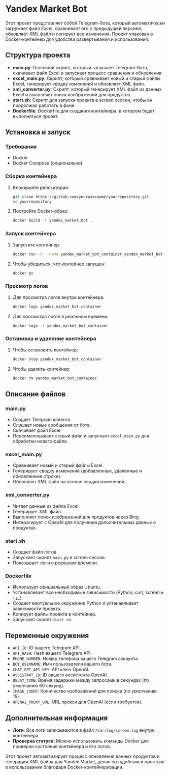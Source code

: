 # Yandex Market Bot

Этот проект представляет собой Telegram-бота, который автоматически загружает файл Excel, сравнивает его с предыдущей версией, обновляет XML файл и логирует все изменения. Проект упакован в Docker-контейнер для удобства развертывания и использования.

## Структура проекта

- **main.py**: Основной скрипт, который запускает Telegram-бота, скачивает файл Excel и запускает процесс сравнения и обновления.
- **excel_main.py**: Скрипт, который сравнивает новый и старый файлы Excel, генерирует сводку изменений и обновляет XML файл.
- **xml_converter.py**: Скрипт, который генерирует XML файл из данных Excel и выполняет поиск изображений для продуктов.
- **start.sh**: Скрипт для запуска проекта в screen сессии, чтобы он продолжал работать в фоне.
- **Dockerfile**: Dockerfile для создания контейнера, в котором будет выполняться проект.

## Установка и запуск

### Требования

- Docker
- Docker Compose (опционально)

### Сборка контейнера

1. Клонируйте репозиторий:
    ```bash
    git clone https://github.com/yourusername/yourrepository.git
    cd yourrepository
    ```

2. Постройте Docker-образ:
    ```bash
    docker build -t yandex_market_bot .
    ```

### Запуск контейнера

1. Запустите контейнер:
    ```bash
    docker run -d --name yandex_market_bot_container yandex_market_bot
    ```

2. Чтобы убедиться, что контейнер запущен:
    ```bash
    docker ps
    ```

### Просмотр логов

1. Для просмотра логов внутри контейнера:
    ```bash
    docker logs yandex_market_bot_container
    ```

2. Для просмотра логов в реальном времени:
    ```bash
    docker logs -f yandex_market_bot_container
    ```

### Остановка и удаление контейнера

1. Чтобы остановить контейнер:
    ```bash
    docker stop yandex_market_bot_container
    ```

2. Чтобы удалить контейнер:
    ```bash
    docker rm yandex_market_bot_container
    ```

## Описание файлов

### main.py

- Создает Telegram клиента.
- Слушает новые сообщения от бота.
- Скачивает файл Excel.
- Переименовывает старый файл и запускает `excel_main.py` для обработки нового файла.

### excel_main.py

- Сравнивает новый и старый файлы Excel.
- Генерирует сводку изменений (добавленные, удаленные и обновленные строки).
- Обновляет XML файл на основе сводки изменений.

### xml_converter.py

- Читает данные из файла Excel.
- Генерирует XML файл.
- Выполняет поиск изображений для продуктов через Bing.
- Интерагирует с OpenAI для получения дополнительных данных о продуктах.

### start.sh

- Создает файл логов.
- Запускает скрипт `main.py` в screen сессии.
- Показывает логи в реальном времени.

### Dockerfile

- Использует официальный образ Ubuntu.
- Устанавливает все необходимые зависимости (Python, curl, screen и т.д.).
- Создает виртуальное окружение Python и устанавливает зависимости проекта.
- Копирует файлы проекта в контейнер.
- Запускает скрипт `start.sh`.

## Переменные окружения

- `API_ID`: ID вашего Telegram API.
- `API_HASH`: Hash вашего Telegram API.
- `PHONE_NUMBER`: Номер телефона вашего Telegram аккаунта.
- `BOT_USERNAME`: Имя пользователя вашего бота.
- `CHAT_GPT_API_KEY`: API ключ OpenAI.
- `ASSISTANT_ID`: ID вашего ассистента OpenAI.
- `DELAY_TIME`: Время задержки между запросами в секундах (по умолчанию 60 секунд).
- `IMAGE_COUNT`: Количество изображений для поиска (по умолчанию 15).
- `OPENAI_PROXY_URL`: URL прокси для OpenAI (если требуется).

## Дополнительная информация

- **Логи**: Все логи записываются в файл `/var/log/screen.log` внутри контейнера.
- **Проверка статуса**: Можно использовать команды Docker для проверки состояния контейнера и его логов.

Этот проект автоматизирует процесс обновления данных продуктов и генерации XML файла для Yandex Market, делая его удобным и простым в использовании благодаря Docker-контейнеризации.
